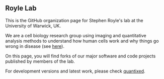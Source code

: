 ## Royle Lab

This is the GitHub organization page for Stephen Royle's lab at the University of Warwick, UK.

We are a cell biology research group using imaging and quantitative analysis methods to understand how human cells work and why things go wrong in disease (see [here](https://mechanochemistry.org/Royle)).

On this page, you will find forks of our major software and code projects published by members of the lab.

For development versions and latest work, please check [quantixed](https://github.com/quantixed).

<!--

**Here are some ideas to get you started:**

🙋‍♀️ A short introduction - what is your organization all about?
🌈 Contribution guidelines - how can the community get involved?
👩‍💻 Useful resources - where can the community find your docs? Is there anything else the community should know?
🍿 Fun facts - what does your team eat for breakfast?
🧙 Remember, you can do mighty things with the power of [Markdown](https://docs.github.com/github/writing-on-github/getting-started-with-writing-and-formatting-on-github/basic-writing-and-formatting-syntax)
-->
